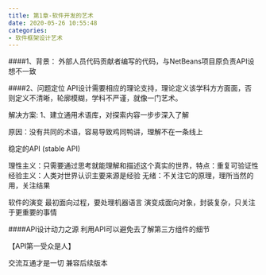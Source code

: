 ```yaml
---
title: 第1章-软件开发的艺术
date: 2020-05-26 10:55:48
categories:
- 软件框架设计艺术
---
```

####1、背景：
外部人员代码贡献者编写的代码，与NetBeans项目原负责API设想不一致

####2、问题定位
API设计需要相应的理论支持，理论定义该学科方方面面，否则定义不清晰，轮廓模糊，学科不严谨，就像一门艺术。

解决方案:
1、建立通用术语库，对探索内容一步步深入了解

原因：没有共同的术语，容易导致鸡同鸭讲，理解不在一条线上

稳定的API (stable API)

理性主义：只需要通过思考就能理解和描述这个真实的世界，特点：重复可验证性
经验主义：人类对世界认识主要来源是经验
无绪：不关注它的原理，理所当然的用，关注结果

软件的演变
最初面向过程，要处理机器语言
演变成面向对象，封装复杂，只关注于更重要的事情

####API设计动力之源
利用API可以避免去了解第三方组件的细节

【API第一受众是人】

交流互通才是一切
兼容后续版本
